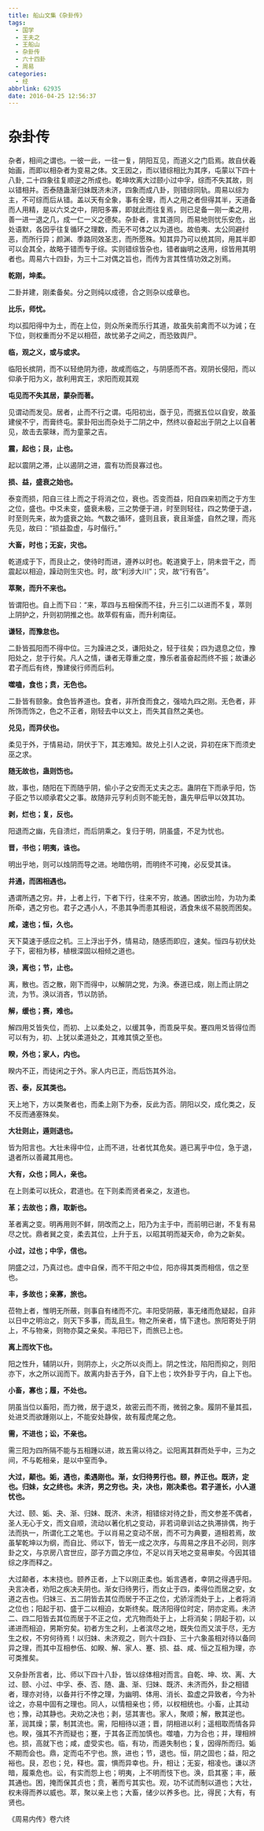 ```yaml
---
title: 船山文集《杂卦传》
tags:
  - 国学
  - 王夫之
  - 王船山
  - 杂卦传
  - 六十四卦
  - 周易
categories:
  - 经
abbrlink: 62935
date: 2016-04-25 12:56:37
---
```


# 杂卦传

杂者，相间之谓也。一彼一此，一往一复，阴阳互见，而道义之门启焉。故自伏羲始画，而即以相杂者为变易之体。文王因之，而以错综相比为其序，屯蒙以下四十八卦, 二十四象往复顺逆之所成也。乾坤坎离大过颐小过中孚，综而不失其故，则以错相并。否泰随蛊渐归妹既济未济，四象而成八卦，则错综同轨。周易以综为主，不可综而后从错。盖以天有全象，事有全理，而人之用之者但得其半，天道备而人用精，是以六爻之中，阴阳多寡，即就此而往复焉，则已足备一刚一柔之用，善一进一退之几，成一仁一义之德矣。杂卦者，言其道同，而易地则忧乐安危，出处语默，各因乎往复循环之理数，而无不可体之以为道也。故伯夷、太公同避纣恶，而所行异；颜渊、季路同效圣志，而所愿殊。知其异乃可以统其同，用其半即可以会其全，故略于错而专于综。实则错综皆杂也，错者幽明之迭用，综皆用其明者也。周易六十四卦，为三十二对偶之旨也，而传为言其性情功效之別焉。

**乾刚，坤柔。**

二卦并建，刚柔备矣。分之则纯以成德，合之则杂以成章也。

**比乐，师忧。**

均以孤阳得中为土，而在上位，则众所亲而乐行其道，故虽失前禽而不以为诫；在下位，则权重而分不足以相莅，故忧弟子之间之，而恐致舆尸。

**临，观之义，或与或求。**

临阳长摈阴，而不以轻绝阴为德，故咸而临之，与阴感而不吝。观阴长侵阳，而以仰承于阳为义，故利用宾王，求阳而观其观

**屯见而不失其居，蒙杂而著。**

见谓动而发见。居者，止而不行之谓。屯阳初出，亟于见，而据五位以自安，故虽建侯不宁，而膏终屯。蒙卦阳出而杂处于二阴之中，然终以奋起出于阴之上以自著见，故击去蒙昧，而为童蒙之吉。

**震，起也；艮，止也。**

起以震阴之滞，止以遏阴之进，震有功而艮寡过也。

**损、益，盛衰之始也。**

泰变而损，阳自三往上而之于将消之位，衰也。否变而益，阳自四来初而之于方生之位，盛也。中爻未变，盛衰未极，三之势便于进，时至则轻往，四之势便于退，时至则先来，故为盛衰之始。气数之循环，盛则且衰，衰且渐盛，自然之理，而兆先见，故曰：“损益盈虚，与时偕行。”

**大畜，时也；无妄，灾也。**

乾道成于下，而艮止之，使待时而进，遵养以时也。乾道奠于上，阴未尝干之，而震起以相迫，躁动则生灾也。时，故“利涉大川”；灾，故“行有告”。

**萃聚，而升不来也。**

皆谓阳也。自上而下曰：“来，萃四与五相保而不往，升三引二以进而不复，萃则上阴护之，升则初阴推之也。故萃假有庙，而升利南征。

**谦轻，而豫怠也。**

二卦皆孤阳而不得中位。三为躁进之爻，谦阳处之，轻于往矣；四为退息之位，豫阳处之，怠于行矣。凡人之情，谦者无尊重之度，豫乐者虽奋起而终不振；故谦必君子而后有终，豫建侯行师而后利。

**噬嗑，食也；贲，无色也。**

二卦皆有颐象。食色皆养道也。食者，非所食而食之，强啮九四之刚。无色者，非所饰而饰之，色之不正者，刚轻去中以文上，而失其自然之美也。

**兑见，而异伏也。**

柔见于外，于情易动，阴伏于下，其志难知。故兑上引人之说，异初在床下而须史巫之求。

**随无故也，蛊则饬也。**

故，事也，随阳在下而随乎阴，偷小子之安而无丈夫之志。蛊阴在下而承乎阳，饬子臣之节以顺承君父之事。故随非元亨利贞则不能无咎，蛊先甲后甲以效其功。

**剥，烂也；复，反也。**

阳退而之幽，先自溃烂，而后阴乘之。复归于明，阴虽盛，不足为忧也。

**晋，书也；明夷，诛也。**

明出乎地，则可以烛阴而导之进。地暗伤明，而明终不可掩，必反受其诛。

**井通，而困相遇也。**

遇谓所遇之穷。井，上者上行，下者下行，往来不穷，故通。困欲出险，为功为柔所牵，遇之穷也。君子之遇小人，不患其争而患其相说，酒食朱绂不易脱而困矣。

**咸，速也；恒，久也。**

天下莫速于感应之机。三上浮出于外，情易动，随感而即应，速矣。恒四与初伏处子下，密相为移，植根深固以相倾之道也。

**涣，离也；节，止也。**

离，散也。否之散，刚下而得中，以解阴之党，为涣。泰道已成，刚上而止阴之流，为节。涣以消吝，节以防骄。

**解，缓也；赛，难也。**

解四用爻皆失位，而初、上以柔处之，以缓其争，而乖戾平矣。蹇四用爻皆得位而可以有为，初、上犹以柔道处之，其难其慎之至也。

**睽，外也；家人，内也。**

睽内不正，而徒闲之于外。家人内已正，而后饬其外治。

**否、泰，反其类也。**

天上地下，方以类聚者也，而柔上刚下为泰，反此为否。阴阳以交，成化类之，反不反而通塞殊矣。

**大壮则止，遁则退也。**

皆为阳言也。大壮未得中位，止而不进，壮者忧其危矣。遁已离乎中位，急于退，退者所以善藏其用也。

**大有，众也；同人，亲也。**

在上则柔可以抚众，君道也。在下则柔而贤者亲之，友道也。

**革；去故也；鼎，取新也。**

革者离之变。明再用则不鲜，阴改而之上，阳乃为主于中，而前明已谢，不复有易尽之忧。鼎者巽之变，柔去其位，上升于五，以昭其明而凝天命，命为之新矣。

**小过，过也；中孚，信也。**

阴盛之过，乃真过也。虚中自保，而不干阳之中位，阳亦得其类而相信，信之至也。

**丰，多故也；亲寡，旅也。**

莅物上者，惟明无所蔽，则事自有绪而不宂。丰阳受阴蔽，事无绪而危疑起，自非以日中之明治之，则天下多事，而乱且生。物之所亲者，情下逮也。旅阳寄处于阴上，不与物亲，则物亦莫之亲矣。丰阳已下，而旅已上也。

**离上而坎下也。**

阳之性升，辅阴以升，则阴亦上，火之所以炎而上。阴之性沈，陷阳而抑之，则阳亦下，水之所以润而下。故离内卦吉于外，自下上也；坎外卦亨于内，自上下也。

**小畜，寡也；履，不处也。**

阴虽当位以畜阳，而力微，居于退爻，故密云而不雨，微弱之象。履阴不量其孤，处进爻而欲踵刚以上，不能安处静俟，故有履虎尾之危。

**需，不进也；讼，不亲也。**

需三阳为四所隔不能与五相踵以进，故五需以待之。讼阳离其群而处乎中，三为之间，不与乾相亲，是以中窒而争。

**大过，颠也。姤，遇也，柔遇刚也。渐，女归待男行也。颐，养正也。既济，定也。归妹，女之终也。未济，男之穷也。夬，决也，刚决柔也。君子道长，小人道忧也。**

大过、颐、姤、夬、渐、归妹、既济、未济，相错综对待之卦，而文参差不偶者，圣人无心于文，而文自顺，流动以著化机之变动，非若词章训诂之执滞排偶，拘于法而执一，所谓化工之笔也。于以肖易之变动不居，而不可为典要，道相若焉，故虽挈乾坤以为纲，而自比、师以下，皆无一成之次序，与周易之序且不必同，则序卦之文，与京房八宫世应，邵子方圆之序位，不足以肖天地之变易审矣。今因其错综之序而释之。

大过颠者，本末挠也。颐养正者，上下以刚正柔也。姤言遇者，幸阴之得遇乎阳。夬言决者，劝阳之疾决夫阴也。渐女归待男行，而女止于四，柔得位而居之安，女道之吉也。归妹三、五二阴皆去其位而居于不正之位，尤骄淫而处于上，上者将消之位也；阳起于初、盛于二以相迫，女斯终矣。既济阳得位时定，阴亦定焉。未济二、四二阳皆去其位而居于不正之位，尤亢物而处于上，上将消矣；阴起于初，以递进而相迫，男斯穷矣。初者方生之利，上者滨尽之地，既失位而又滨于尽，无方生之权，不穷何待焉！以归妹、未济观之，则六十四卦、三十六象虽相对待以备同异之理，而其中互相参伍、如睽、解、家人、蹇、损、益、咸、恒之互相为理，亦可类推矣。

又杂卦所言者，比、师以下四十八卦，皆以综体相对而言。自乾、坤、坎、离、大过、颐、小过、中孚、泰、否、随、蛊、渐、归妹、既济、未济而外，卦之相错者，理亦对待，以备并行不悖之理，为幽明、体用、消长、盈虚之异致者，今为补诠之，亦易中固有之理也。同人，以情相亲也；师，以权相统也。小畜，止其动也；豫，动其静也。夬劝之决也；剥，惩其害也。家人，聚顺；解，散其逆也。革，润其燥；蒙，制其流也。需，阳相待以道；晋，阴相进以利；遥相取而情各异也。睽，强其不齐而疑也；蹇，于其各正而加慎也。噬嗑，力为合也；并，理相辨也。损，高就下也；咸，虚受实也。临，有功，而遁失制也；复，因得所而归。姤不期而会也。鼎，定而屯不宁也。旅，进也；节，退也。恒，阴之固也；益，阳之裕也。艮，忍也；兑，释也。震，惧而异幸也。升，相让；无妄，相凌也。谦以济暗，履乘危也。讼，有实而怨上也；明夷，上不明而忮下也。涣，启其塞；丰，蔽其通也。困，掩而保其贞也；贲，著而亏其实也。观，功不试而制以道也；大壮，权未得而养以威也。萃，聚以亲上也；大畜，储少以养多也。比，得民；大有，有贤也。

《周易内传》卷六终

&nbsp;